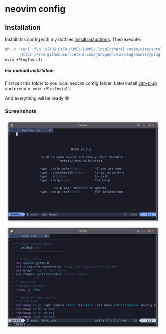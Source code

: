 # neovim config

## Installation
Install this config with my dotfiles [install instuctions](../../../README.md#Installation). Then execute:
```bash
sh -c 'curl -fLo "${XDG_DATA_HOME:-$HOME/.local/share}"/nvim/site/autoload/plug.vim --create-dirs \
       https://raw.githubusercontent.com/junegunn/vim-plug/master/plug.vim'
nvim +PlugInstall
```
##### For manual installation
First put this folder to you local neovim config folder. Later install [vim-plug](https://github.com/junegunn/vim-plug#Installation) and execute: `nvim +PlugInstall`.

And everything will be ready :smile:

### Screenshots
![nvim](images/neovim.png)
![nvim-insert](images/neovim-insert.png)
